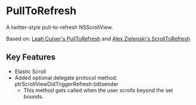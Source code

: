 # PullToRefresh

A twitter-style pull-to-refresh NSScrollView.

Based on:
[Leah Culver's PullToRefresh](https://github.com/leah/PullToRefresh "Leah Culver's PullToRefresh")
and [Alex Zielenski's ScrollToRefresh](https://github.com/alexzielenski/ScrollToRefresh "Alex Zielenski's ScrollToRefresh")

## Key Features
* Elastic Scroll
* Added optional delegate protocol method: ptrScrollViewDidTriggerRefresh:(id)sender
	- This method gets called when the user scrolls beyond the set bounds.
